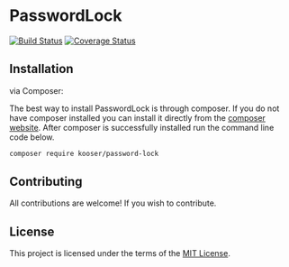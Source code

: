 # PasswordLock

[![Build Status](https://travis-ci.org/kooser-framework/password-lock.svg?branch=master)](https://travis-ci.org/kooser-framework/password-lock)
[![Coverage Status](https://coveralls.io/repos/github/kooser-framework/password-lock/badge.svg?branch=master)](https://coveralls.io/github/kooser-framework/password-lock?branch=master)

## Installation

via Composer:

The best way to install PasswordLock is through composer. If you do not have composer installed you can install it directly from the [composer website](https://getcomposer.org/). After composer is successfully installed run the command line code below.

```sh
composer require kooser/password-lock
```

## Contributing

All contributions are welcome! If you wish to contribute.

## License

This project is licensed under the terms of the [MIT License](https://opensource.org/licenses/MIT).
